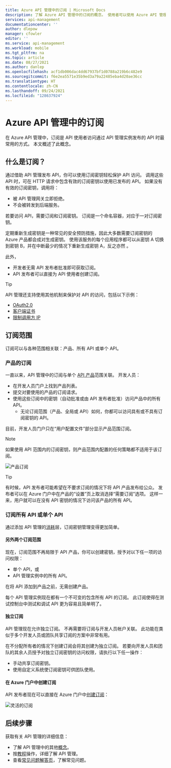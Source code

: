```yaml
---
title: Azure API 管理中的订阅 | Microsoft Docs
description: 了解 Azure API 管理中的订阅的概念。 使用者可以使用 Azure API 管理中的订阅来访问 API。
services: api-management
documentationcenter: ''
author: dlepow
manager: cfowler
editor: ''
ms.service: api-management
ms.workload: mobile
ms.tgt_pltfrm: na
ms.topic: article
ms.date: 08/27/2021
ms.author: danlep
ms.openlocfilehash: acf1db006dac4dd67937bf1d0788a219b6c482e9
ms.sourcegitcommit: f6e2ea5571e35b9ed3a79a22485eba4d20ae36cc
ms.translationtype: HT
ms.contentlocale: zh-CN
ms.lasthandoff: 09/24/2021
ms.locfileid: "128637924"
---
```

# <a name="subscriptions-in-azure-api-management"></a>Azure API 管理中的订阅

在 Azure API 管理中，订阅是 API 使用者访问通过 API 管理实例发布的 API 时最常用的方式。 本文概述了此概念。

## <a name="what-are-subscriptions"></a>什么是订阅？

通过借助 API 管理发布 API，你可以使用订阅密钥轻松保护 API 访问。 调用这些 API 时，可在 HTTP 请求中包含有效的订阅密钥以使用已发布的 API。 如果没有有效的订阅密钥，调用将：
* 被 API 管理网关立即拒绝。 
* 不会被转发到后端服务。

若要访问 API，需要订阅和订阅密钥。 订阅是一个命名容器，对应于一对订阅密钥。 

定期重新生成密钥是一种常见的安全预防措施，因此大多数需要订阅密钥的 Azure 产品都会成对生成密钥。 使用该服务的每个应用程序都可以从密钥 A 切换到密钥 B，并在中断最少的情况下重新生成密钥 A，反之亦然 。 

此外，

* 开发者无需 API 发布者批准即可获取订阅。 
* API 发布者可以直接为 API 使用者创建订阅。

> [!TIP]
> API 管理还支持使用其他机制来保护对 API 的访问，包括以下示例：
> - [OAuth2.0](api-management-howto-protect-backend-with-aad.md)
> - [客户端证书](api-management-howto-mutual-certificates-for-clients.md)
> - [限制调用方 IP](./api-management-access-restriction-policies.md#RestrictCallerIPs)

## <a name="scope-of-subscriptions"></a>订阅范围

订阅可以与各种范围相关联：产品、所有 API 或单个 API。

### <a name="subscriptions-for-a-product"></a>产品的订阅

一直以来，API 管理中的订阅与单个 [API 产品](api-management-terminology.md)范围关联。 开发人员：
* 在开发人员门户上找到产品列表。 
* 提交对要使用的产品的订阅请求。 
* 使用这些订阅中的密钥（自动批准或由 API 发布者批准）访问产品中的所有 API。 
    * 无论订阅范围（产品、全局或 API）如何，你都可以访问具有或不具有订阅密钥的 API。

目前，开发人员门户只在“用户配置文件”部分显示产品范围订阅。 

> [!NOTE]
> 如果使用 API 范围内的订阅密钥，则产品范围内配置的任何策略都不适用于该订阅。

![产品订阅](./media/api-management-subscriptions/product-subscription.png)

> [!TIP]
> 有时候，API 发布者可能希望在不要求订阅的情况下将 API 产品发布给公众。 发布者可以在 Azure 门户中在产品的“设置”页上取消选择“需要订阅”选项。 这样一来，用户就可以在没有 API 密钥的情况下访问该产品的所有 API。

### <a name="subscriptions-for-all-apis-or-an-individual-api"></a>订阅所有 API 或单个 API

通过添加 API 管理的[消耗](https://aka.ms/apimconsumptionblog)层，订阅密钥管理变得更加简单。 

#### <a name="two-more-subscription-scopes"></a>另外两个订阅范围

现在，订阅范围不再局限于 API 产品，你可以创建密钥，授予对以下任一项的访问权限：
* 单个 API，或 
* API 管理实例中的所有 API。 

在将 API 添加到产品之前，无需创建产品。 

每个 API 管理实例现在都有一个不可变的包含所有 API 的订阅。 此订阅使得在测试控制台中测试和调试 API 更为容易且简单明了。

#### <a name="standalone-subscriptions"></a>独立订阅

API 管理现在允许独立订阅。 不再需要将订阅与开发人员帐户关联。 此功能在类似于多个开发人员或团队共享订阅的方案中非常有用。

在不分配所有者的情况下创建订阅会将其创建为独立订阅。 若要向开发人员和团队的其余人员授予对独立订阅密钥的访问权限，请执行以下任一操作：
* 手动共享订阅密钥。
* 使用自定义系统使订阅密钥可供团队使用。

#### <a name="creating-subscriptions-in-azure-portal"></a>在 Azure 门户中创建订阅

API 发布者现在可以直接在 Azure 门户中[创建订阅](api-management-howto-create-subscriptions.md)：

![灵活的订阅](./media/api-management-subscriptions/flexible-subscription.png)

## <a name="next-steps"></a>后续步骤
获取有关 API 管理的详细信息：

+ 了解 API 管理中的其他[概念](api-management-terminology.md)。
+ 按[教程](import-and-publish.md)操作，详细了解 API 管理。
+ 查看[常见问题解答页](api-management-faq.yml)，了解常见问题。
